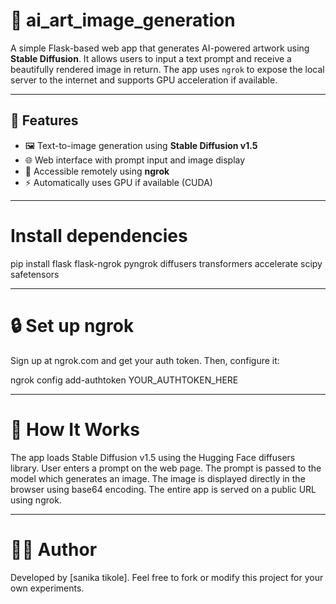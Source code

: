 # 🎨 ai_art_image_generation
A simple Flask-based web app that generates AI-powered artwork using **Stable Diffusion**. It allows users to input a text prompt and receive a beautifully rendered image in return. The app uses `ngrok` to expose the local server to the internet and supports GPU acceleration if available.

---
## 🚀 Features

- 🖼️ Text-to-image generation using **Stable Diffusion v1.5**
- 🌐 Web interface with prompt input and image display
- 🔌 Accessible remotely using **ngrok**
- ⚡ Automatically uses GPU if available (CUDA)

---
# Install dependencies
pip install flask flask-ngrok pyngrok diffusers transformers accelerate scipy safetensors

---
# 🔒 Set up ngrok
Sign up at ngrok.com and get your auth token. Then, configure it:

ngrok config add-authtoken YOUR_AUTHTOKEN_HERE

---
# 🧠 How It Works
The app loads Stable Diffusion v1.5 using the Hugging Face diffusers library.
User enters a prompt on the web page.
The prompt is passed to the model which generates an image.
The image is displayed directly in the browser using base64 encoding.
The entire app is served on a public URL using ngrok.

---
# 👨‍💻 Author
Developed by [sanika tikole].
Feel free to fork or modify this project for your own experiments.

